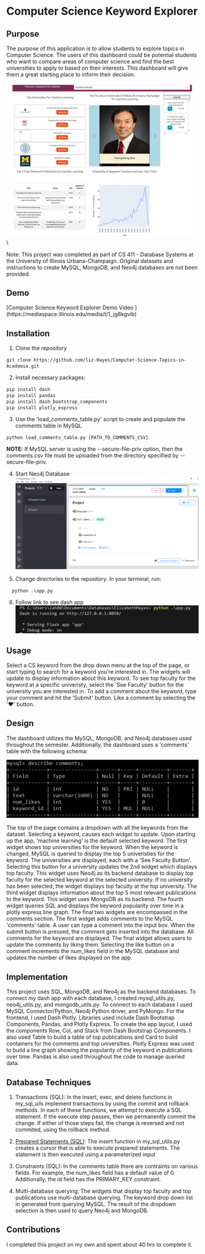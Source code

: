 <h1>Computer Science Keyword Explorer</h1>

<h2>Purpose</h2>
The purpose of this application is to allow students to explore topics in Computer Science.  The users of this dashboard could be potential students who want to compare areas of computer science and find the best universities to apply to based on their interests.  This dashboard will give them a great starting place to inform their decision.


![Computer Science Keyword Explorer App](https://github.com/liz-Hayes/Computer-Science-Topics-in-Academia/blob/main/images/app.PNG)\


Note: This project was completed as part of CS 411 - Database Systems at the University of Illinois Urbana-Champaign. Original datasets and instructions to create MySQL, MongoDB, and Neo4j databases are not been provided.

<h2>Demo</h2>
[Computer Science Keyword Explorer Demo Video ](https://mediaspace.illinois.edu/media/t/1_jg8kgvib)


<h2>Installation</h2> 

1. Clone the repository

```
git clone https://github.com/liz-Hayes/Computer-Science-Topics-in-Academia.git
```

2. Install necessary packages:

```
pip install dash
pip install pandas
pip install dash_bootstrap_components
pip install plotly_express
```

3. Use the 'load_comments_table.py' script to create and populate the comments table in MySQL

```
python load_comments_table.py [PATH_TO_COMMENTS_CSV]
```

**NOTE:** If MySQL server is using the --secure-file-priv option, then the comments.csv file must be uploaded from the directory specified by --secure-file-priv.

4. Start Neo4j Database 
![start neo4j](https://github.com/liz-Hayes/Computer-Science-Topics-in-Academia/blob/main/images/start_neo4j.PNG)

5. Change directories to the repository. In your terminal, run:

```
  python .\app.py
```

6. Follow link to see dash app
![start app](https://github.com/liz-Hayes/Computer-Science-Topics-in-Academia/blob/main/images/start_app.PNG)


<h2>Usage</h2> 
Select a CS keyword from the drop down menu at the top of the page, or start typing to search for a keyword you're interested in.  The widgets will update to display information about this keyword.  To see top faculty for the keyword at a specific univeristy, select the 'See Faculty' button for the university you are interested in. To add a comment about the keyword, type your comment and hit the 'Submit' button.  Like a comment by selecting the '♥' button.

<h2>Design</h2>
The dashboard utilizes the MySQL, MongoDB, and Neo4j databases used throughout the semester.  Additionally, the dashboard uses a 'comments' table with the following schema:

![comments table schema](https://github.com/liz-Hayes/Computer-Science-Topics-in-Academia/blob/main/images/comments_table_schema.PNG)

The top of the page contains a dropdown with all the keywords from the dataset. Selecting a keyword, causes each widget to update.  Upon starting up the app, 'machine learning' is the default selected keyword. The first widget shows top universities for the keyword.  When the keyword is changed, MySQL is queried to display the top 5 univeristies for the keyword.  The universities are displayed, each with a 'See Faculty Button'.  Selecting this button for a university updates the 2nd widget which displays top faculty.  This widget uses Neo4j as its backend database to display top faculty for the selected keyword at the selected university.  If no university has been selected, the widget displays top faculty at the top university.  The third widget displays information about the top 5 most relevant publications to the keyword. This widget uses MongoDB as its backend.  The fourth widget queries SQL and displays the keyword popularity over time in a plotly express line graph.  The final two widgets are encompassed in the comments section.  The first widget adds comments to the MySQL 'comments' table. A user can type a comment into the input box.  When the submit button is pressed, the comment gets inserted into the database. All comments for the keyword are displayed.  The final widget allows users to update the comments by liking them. Selecting the like button on a comment increments the num_likes field in the MySQL database and updates the number of likes displayed on the app.

<h2>Implementation</h2> 
This project uses SQL, MongoDB, and Neo4j as the backend databases. To connect my dash app with each database, I created mysql_utils.py, neo4j_utils.py, and mongodb_utils.py. To connect to each database I used MySQL Connector/Python, Neo4j Python driver, and PyMongo.
For the frontend, I used Dash Plotly. Libraries used include Dash Bootstrap Components, Pandas, and Plotly Express. To create the app layout, I used the components Row, Col, and Stack from Dash Bootstrap Components.  I also used Table to build a table of top publications and Card to build containers for the comments and top universities. Plotly Express was used to build a line graph showing the popularity of the keyword in publications over time. Pandas is also used throughout the code to manage queried data.

<h2>Database Techniques</h2> 

1. Transactions (SQL): In the insert, exec, and delete functions in my_sql_uils implement transactions by using the commit and rollback methods. In each of these functions, we attempt to execute a SQL statement.  If the execute step passes, then we permanently commit the change. If either of those steps fail, the change is reversed and not commited, using the rollback method.

2. [Prepared Statements (SQL)](https://dev.mysql.com/doc/connector-python/en/connector-python-api-mysqlcursorprepared.html):  The insert function in my_sql_utils.py creates a cursor that is able to execute prepared statements.  The statement is then executed using a parameterized input 

3. Constraints (SQL): In the comments table there are contraints on various fields.  For example, the num_likes field has a default value of 0.  Additionally, the id field has the PRIMARY_KEY constraint. 

4. Multi-database querying:  The widgets that display top faculty and top publications use multi-database querying.  The keyword drop down list in generated from querying MySQL.  The result of the dropdown selection is then used to query Neo4j and MongoDB.


<h2>Contributions</h2> 

I completed this project on my own and spent about 40 hrs to complete it.

